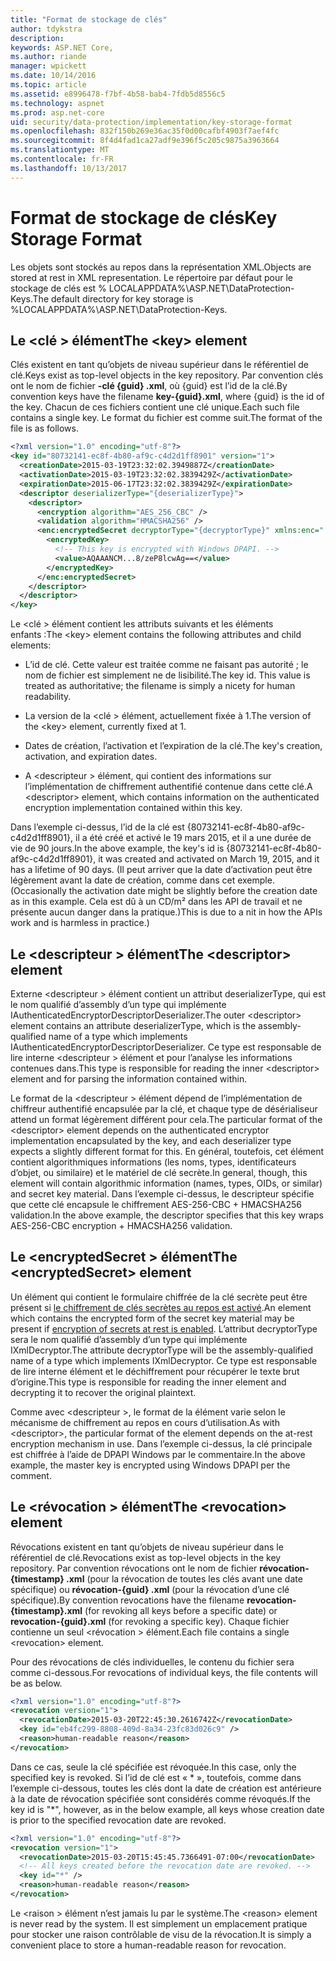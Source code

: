 ```yaml
---
title: "Format de stockage de clés"
author: tdykstra
description: 
keywords: ASP.NET Core,
ms.author: riande
manager: wpickett
ms.date: 10/14/2016
ms.topic: article
ms.assetid: e8996478-f7bf-4b58-bab4-7fdb5d8556c5
ms.technology: aspnet
ms.prod: asp.net-core
uid: security/data-protection/implementation/key-storage-format
ms.openlocfilehash: 832f150b269e36ac35f0d00cafbf4903f7aef4fc
ms.sourcegitcommit: 8f4d4fad1ca27adf9e396f5c205c9875a3963664
ms.translationtype: MT
ms.contentlocale: fr-FR
ms.lasthandoff: 10/13/2017
---
```

# <a name="key-storage-format"></a><span data-ttu-id="e27e8-103">Format de stockage de clés</span><span class="sxs-lookup"><span data-stu-id="e27e8-103">Key Storage Format</span></span>

<a name="data-protection-implementation-key-storage-format"></a>

<span data-ttu-id="e27e8-104">Les objets sont stockés au repos dans la représentation XML.</span><span class="sxs-lookup"><span data-stu-id="e27e8-104">Objects are stored at rest in XML representation.</span></span> <span data-ttu-id="e27e8-105">Le répertoire par défaut pour le stockage de clés est % LOCALAPPDATA%\ASP.NET\DataProtection-Keys\.</span><span class="sxs-lookup"><span data-stu-id="e27e8-105">The default directory for key storage is %LOCALAPPDATA%\ASP.NET\DataProtection-Keys\.</span></span>

## <a name="the-key-element"></a><span data-ttu-id="e27e8-106">Le \<clé > élément</span><span class="sxs-lookup"><span data-stu-id="e27e8-106">The \<key> element</span></span>

<span data-ttu-id="e27e8-107">Clés existent en tant qu’objets de niveau supérieur dans le référentiel de clé.</span><span class="sxs-lookup"><span data-stu-id="e27e8-107">Keys exist as top-level objects in the key repository.</span></span> <span data-ttu-id="e27e8-108">Par convention clés ont le nom de fichier **-clé {guid} .xml**, où {guid} est l’id de la clé.</span><span class="sxs-lookup"><span data-stu-id="e27e8-108">By convention keys have the filename **key-{guid}.xml**, where {guid} is the id of the key.</span></span> <span data-ttu-id="e27e8-109">Chacun de ces fichiers contient une clé unique.</span><span class="sxs-lookup"><span data-stu-id="e27e8-109">Each such file contains a single key.</span></span> <span data-ttu-id="e27e8-110">Le format du fichier est comme suit.</span><span class="sxs-lookup"><span data-stu-id="e27e8-110">The format of the file is as follows.</span></span>

```xml
<?xml version="1.0" encoding="utf-8"?>
<key id="80732141-ec8f-4b80-af9c-c4d2d1ff8901" version="1">
  <creationDate>2015-03-19T23:32:02.3949887Z</creationDate>
  <activationDate>2015-03-19T23:32:02.3839429Z</activationDate>
  <expirationDate>2015-06-17T23:32:02.3839429Z</expirationDate>
  <descriptor deserializerType="{deserializerType}">
    <descriptor>
      <encryption algorithm="AES_256_CBC" />
      <validation algorithm="HMACSHA256" />
      <enc:encryptedSecret decryptorType="{decryptorType}" xmlns:enc="...">
        <encryptedKey>
          <!-- This key is encrypted with Windows DPAPI. -->
          <value>AQAAANCM...8/zeP8lcwAg==</value>
        </encryptedKey>
      </enc:encryptedSecret>
    </descriptor>
  </descriptor>
</key>
```

<span data-ttu-id="e27e8-111">Le \<clé > élément contient les attributs suivants et les éléments enfants :</span><span class="sxs-lookup"><span data-stu-id="e27e8-111">The \<key> element contains the following attributes and child elements:</span></span>

* <span data-ttu-id="e27e8-112">L’id de clé. Cette valeur est traitée comme ne faisant pas autorité ; le nom de fichier est simplement ne de lisibilité.</span><span class="sxs-lookup"><span data-stu-id="e27e8-112">The key id. This value is treated as authoritative; the filename is simply a nicety for human readability.</span></span>

* <span data-ttu-id="e27e8-113">La version de la \<clé > élément, actuellement fixée à 1.</span><span class="sxs-lookup"><span data-stu-id="e27e8-113">The version of the \<key> element, currently fixed at 1.</span></span>

* <span data-ttu-id="e27e8-114">Dates de création, l’activation et l’expiration de la clé.</span><span class="sxs-lookup"><span data-stu-id="e27e8-114">The key's creation, activation, and expiration dates.</span></span>

* <span data-ttu-id="e27e8-115">A \<descripteur > élément, qui contient des informations sur l’implémentation de chiffrement authentifié contenue dans cette clé.</span><span class="sxs-lookup"><span data-stu-id="e27e8-115">A \<descriptor> element, which contains information on the authenticated encryption implementation contained within this key.</span></span>

<span data-ttu-id="e27e8-116">Dans l’exemple ci-dessus, l’id de la clé est {80732141-ec8f-4b80-af9c-c4d2d1ff8901}, il a été créé et activé le 19 mars 2015, et il a une durée de vie de 90 jours.</span><span class="sxs-lookup"><span data-stu-id="e27e8-116">In the above example, the key's id is {80732141-ec8f-4b80-af9c-c4d2d1ff8901}, it was created and activated on March 19, 2015, and it has a lifetime of 90 days.</span></span> <span data-ttu-id="e27e8-117">(Il peut arriver que la date d’activation peut être légèrement avant la date de création, comme dans cet exemple.</span><span class="sxs-lookup"><span data-stu-id="e27e8-117">(Occasionally the activation date might be slightly before the creation date as in this example.</span></span> <span data-ttu-id="e27e8-118">Cela est dû à un CD/m² dans les API de travail et ne présente aucun danger dans la pratique.)</span><span class="sxs-lookup"><span data-stu-id="e27e8-118">This is due to a nit in how the APIs work and is harmless in practice.)</span></span>

## <a name="the-descriptor-element"></a><span data-ttu-id="e27e8-119">Le \<descripteur > élément</span><span class="sxs-lookup"><span data-stu-id="e27e8-119">The \<descriptor> element</span></span>

<span data-ttu-id="e27e8-120">Externe \<descripteur > élément contient un attribut deserializerType, qui est le nom qualifié d’assembly d’un type qui implémente IAuthenticatedEncryptorDescriptorDeserializer.</span><span class="sxs-lookup"><span data-stu-id="e27e8-120">The outer \<descriptor> element contains an attribute deserializerType, which is the assembly-qualified name of a type which implements IAuthenticatedEncryptorDescriptorDeserializer.</span></span> <span data-ttu-id="e27e8-121">Ce type est responsable de lire interne \<descripteur > élément et pour l’analyse les informations contenues dans.</span><span class="sxs-lookup"><span data-stu-id="e27e8-121">This type is responsible for reading the inner \<descriptor> element and for parsing the information contained within.</span></span>

<span data-ttu-id="e27e8-122">Le format de la \<descripteur > élément dépend de l’implémentation de chiffreur authentifié encapsulée par la clé, et chaque type de désérialiseur attend un format légèrement différent pour cela.</span><span class="sxs-lookup"><span data-stu-id="e27e8-122">The particular format of the \<descriptor> element depends on the authenticated encryptor implementation encapsulated by the key, and each deserializer type expects a slightly different format for this.</span></span> <span data-ttu-id="e27e8-123">En général, toutefois, cet élément contient algorithmiques informations (les noms, types, identificateurs d’objet, ou similaire) et le matériel de clé secrète.</span><span class="sxs-lookup"><span data-stu-id="e27e8-123">In general, though, this element will contain algorithmic information (names, types, OIDs, or similar) and secret key material.</span></span> <span data-ttu-id="e27e8-124">Dans l’exemple ci-dessus, le descripteur spécifie que cette clé encapsule le chiffrement AES-256-CBC + HMACSHA256 validation.</span><span class="sxs-lookup"><span data-stu-id="e27e8-124">In the above example, the descriptor specifies that this key wraps AES-256-CBC encryption + HMACSHA256 validation.</span></span>

## <a name="the-encryptedsecret-element"></a><span data-ttu-id="e27e8-125">Le \<encryptedSecret > élément</span><span class="sxs-lookup"><span data-stu-id="e27e8-125">The \<encryptedSecret> element</span></span>

<span data-ttu-id="e27e8-126">Un <encryptedSecret> élément qui contient le formulaire chiffrée de la clé secrète peut être présent si [le chiffrement de clés secrètes au repos est activé](key-encryption-at-rest.md#data-protection-implementation-key-encryption-at-rest).</span><span class="sxs-lookup"><span data-stu-id="e27e8-126">An <encryptedSecret> element which contains the encrypted form of the secret key material may be present if [encryption of secrets at rest is enabled](key-encryption-at-rest.md#data-protection-implementation-key-encryption-at-rest).</span></span> <span data-ttu-id="e27e8-127">L’attribut decryptorType sera le nom qualifié d’assembly d’un type qui implémente IXmlDecryptor.</span><span class="sxs-lookup"><span data-stu-id="e27e8-127">The attribute decryptorType will be the assembly-qualified name of a type which implements IXmlDecryptor.</span></span> <span data-ttu-id="e27e8-128">Ce type est responsable de lire interne <encryptedKey> élément et le déchiffrement pour récupérer le texte brut d’origine.</span><span class="sxs-lookup"><span data-stu-id="e27e8-128">This type is responsible for reading the inner <encryptedKey> element and decrypting it to recover the original plaintext.</span></span>

<span data-ttu-id="e27e8-129">Comme avec \<descripteur >, le format de la <encryptedSecret> élément varie selon le mécanisme de chiffrement au repos en cours d’utilisation.</span><span class="sxs-lookup"><span data-stu-id="e27e8-129">As with \<descriptor>, the particular format of the <encryptedSecret> element depends on the at-rest encryption mechanism in use.</span></span> <span data-ttu-id="e27e8-130">Dans l’exemple ci-dessus, la clé principale est chiffrée à l’aide de DPAPI Windows par le commentaire.</span><span class="sxs-lookup"><span data-stu-id="e27e8-130">In the above example, the master key is encrypted using Windows DPAPI per the comment.</span></span>

## <a name="the-revocation-element"></a><span data-ttu-id="e27e8-131">Le \<révocation > élément</span><span class="sxs-lookup"><span data-stu-id="e27e8-131">The \<revocation> element</span></span>

<span data-ttu-id="e27e8-132">Révocations existent en tant qu’objets de niveau supérieur dans le référentiel de clé.</span><span class="sxs-lookup"><span data-stu-id="e27e8-132">Revocations exist as top-level objects in the key repository.</span></span> <span data-ttu-id="e27e8-133">Par convention révocations ont le nom de fichier **révocation-{timestamp} .xml** (pour la révocation de toutes les clés avant une date spécifique) ou **révocation-{guid} .xml** (pour la révocation d’une clé spécifique).</span><span class="sxs-lookup"><span data-stu-id="e27e8-133">By convention revocations have the filename **revocation-{timestamp}.xml** (for revoking all keys before a specific date) or **revocation-{guid}.xml** (for revoking a specific key).</span></span> <span data-ttu-id="e27e8-134">Chaque fichier contienne un seul \<révocation > élément.</span><span class="sxs-lookup"><span data-stu-id="e27e8-134">Each file contains a single \<revocation> element.</span></span>

<span data-ttu-id="e27e8-135">Pour des révocations de clés individuelles, le contenu du fichier sera comme ci-dessous.</span><span class="sxs-lookup"><span data-stu-id="e27e8-135">For revocations of individual keys, the file contents will be as below.</span></span>

```xml
<?xml version="1.0" encoding="utf-8"?>
<revocation version="1">
  <revocationDate>2015-03-20T22:45:30.2616742Z</revocationDate>
  <key id="eb4fc299-8808-409d-8a34-23fc83d026c9" />
  <reason>human-readable reason</reason>
</revocation>
```

<span data-ttu-id="e27e8-136">Dans ce cas, seule la clé spécifiée est révoquée.</span><span class="sxs-lookup"><span data-stu-id="e27e8-136">In this case, only the specified key is revoked.</span></span> <span data-ttu-id="e27e8-137">Si l’id de clé est « * », toutefois, comme dans l’exemple ci-dessous, toutes les clés dont la date de création est antérieure à la date de révocation spécifiée sont considérés comme révoqués.</span><span class="sxs-lookup"><span data-stu-id="e27e8-137">If the key id is "*", however, as in the below example, all keys whose creation date is prior to the specified revocation date are revoked.</span></span>

```xml
<?xml version="1.0" encoding="utf-8"?>
<revocation version="1">
  <revocationDate>2015-03-20T15:45:45.7366491-07:00</revocationDate>
  <!-- All keys created before the revocation date are revoked. -->
  <key id="*" />
  <reason>human-readable reason</reason>
</revocation>
```

<span data-ttu-id="e27e8-138">Le \<raison > élément n’est jamais lu par le système.</span><span class="sxs-lookup"><span data-stu-id="e27e8-138">The \<reason> element is never read by the system.</span></span> <span data-ttu-id="e27e8-139">Il est simplement un emplacement pratique pour stocker une raison contrôlable de visu de la révocation.</span><span class="sxs-lookup"><span data-stu-id="e27e8-139">It is simply a convenient place to store a human-readable reason for revocation.</span></span>
